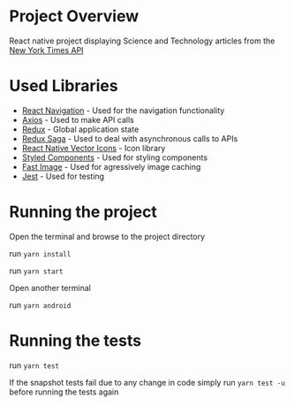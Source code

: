 # Project Overview
React native project displaying Science and Technology articles from the [New York Times API](https://developer.nytimes)

# Used Libraries
* [React Navigation](https://reactnavigation.org/) - Used for the navigation functionality
* [Axios](https://github.com/axios/axios) - Used to make API calls
* [Redux](https://redux.js.org/) - Global application state
* [Redux Saga](https://github.com/redux-saga/redux-saga) - Used to deal with asynchronous calls to APIs
* [React Native Vector Icons](https://github.com/oblador/react-native-vector-icons) - Icon library
* [Styled Components](https://styled-components.com/) - Used for styling components
* [Fast Image](https://github.com/DylanVann/react-native-fast-image) - Used for agressively image caching
* [Jest](https://jestjs.io/docs/en/getting-started.html) - Used for testing

# Running the project

Open the terminal and browse to the project directory

run `yarn install`

run `yarn start`

Open another terminal

run `yarn android`


# Running the tests

run `yarn test`

If the snapshot tests fail due to any change in code simply run `yarn test -u` before running the tests again